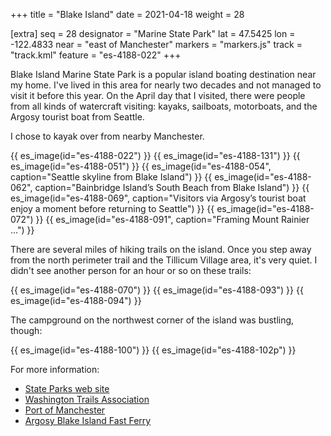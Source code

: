 +++
title = "Blake Island"
date = 2021-04-18
weight = 28

[extra]
seq = 28
designator = "Marine State Park"
lat = 47.5425
lon = -122.4833
near = "east of Manchester"
markers = "markers.js"
track = "track.kml"
feature = "es-4188-022"
+++

Blake Island Marine State Park is a popular island boating destination near my home. I've lived in this area for nearly two decades and not managed to visit it before this year. On the April day that I visited, there were people from all kinds of watercraft visiting: kayaks, sailboats, motorboats, and the Argosy tourist boat from Seattle.

<!-- more -->

I chose to kayak over from nearby Manchester.

{{ es_image(id="es-4188-022") }}
{{ es_image(id="es-4188-131") }}
{{ es_image(id="es-4188-051") }}
{{ es_image(id="es-4188-054", caption="Seattle skyline from Blake Island") }}
{{ es_image(id="es-4188-062", caption="Bainbridge Island’s South Beach from Blake Island") }}
{{ es_image(id="es-4188-069", caption="Visitors via Argosy’s tourist boat enjoy a moment before returning to Seattle") }}
{{ es_image(id="es-4188-072") }}
{{ es_image(id="es-4188-091", caption="Framing Mount Rainier …") }}

There are several miles of hiking trails on the island. Once you step away from the north perimeter trail and the Tillicum Village area, it's very quiet. I didn't see another person for an hour or so on these trails:

{{ es_image(id="es-4188-070") }}
{{ es_image(id="es-4188-093") }}
{{ es_image(id="es-4188-094") }}

The campground on the northwest corner of the island was bustling, though:

{{ es_image(id="es-4188-100") }}
{{ es_image(id="es-4188-102p") }}

For more information:

* [State Parks web site](https://parks.state.wa.us/476/Blake-Island)
* [Washington Trails Association](https://www.wta.org/go-hiking/hikes/blake-island-state-park)
* [Port of Manchester](https://portofmanchester.com)
* [Argosy Blake Island Fast Ferry](https://www.argosycruises.com/argosy-cruises/blake-island-transportation/)
